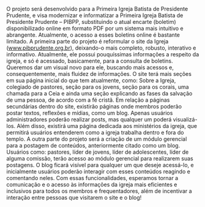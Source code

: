 O projeto será desenvolvido para a Primeira Igreja Batista de Presidente Prudente, e visa modernizar e informatizar a Primeira Igreja Batista de Presidente Prudente – PIBPP, substituindo o atual encarte (boletim) disponibilizado online em formato PDF por um sistema mais intuitivo e abrangente. Atualmente, o acesso a esses boletins online é bastante limitado. 
A primeira parte do projeto é reformular o site da Igreja (www.pibprudente.org.br), deixando-o mais completo, robusto, interativo e informativo. Atualmente, ele possui pouquíssimas informações a respeito da igreja, e só é acessado, basicamente, para a consulta de boletins. Queremos dar um visual novo para ele, buscando mais acessos e, consequentemente, mais fluidez de informações. O site terá mais seções em sua página inicial do que tem atualmente, como: Sobre a Igreja, colegiado de pastores, seção para os jovens, seção para os corais, uma chamada para a Ceia e ainda uma seção explicando as fases da salvação de uma pessoa, de acordo com a fé cristã. 
Em relação a páginas secundárias dentro do site, existirão páginas onde membros poderão postar textos, reflexões e mídias, como um blog. Apenas usuários administradores poderão realizar posts, mas qualquer um poderá visualizá-los. Além disso, existirá uma página dedicada aos ministérios da igreja, que permitirá usuários entenderem como a igreja trabalha dentro e fora do templo.
A outra parte do projeto será a criação de um módulo gerencial para a postagem de conteúdos, anteriormente citado como um blog. Usuários como: pastores, líder de jovens, líder de adolescentes, líder de alguma comissão, terão acesso ao módulo gerencial para realizarem suas postagens. O blog ficará visível para qualquer um que deseje acessá-lo, e inicialmente usuários poderão interagir com esses conteúdos reagindo e comentando neles.
Com essas funcionalidades, esperamos tornar a comunicação e o acesso às informações da igreja mais eficientes e inclusivos para todos os membros e frequentadores, além de incentivar a interação entre pessoas que visitarem o site e o blog!
